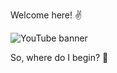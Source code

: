 Welcome here! ✌

![YouTube banner](https://github.com/Itszaidyt/Itszaidyt/assets/161303308/fd526aae-2820-4cbf-a068-4aa298314be8)

So, where do I begin? 💬
